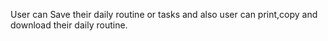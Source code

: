 User can Save their daily routine or tasks and also user can print,copy and download their daily routine.
